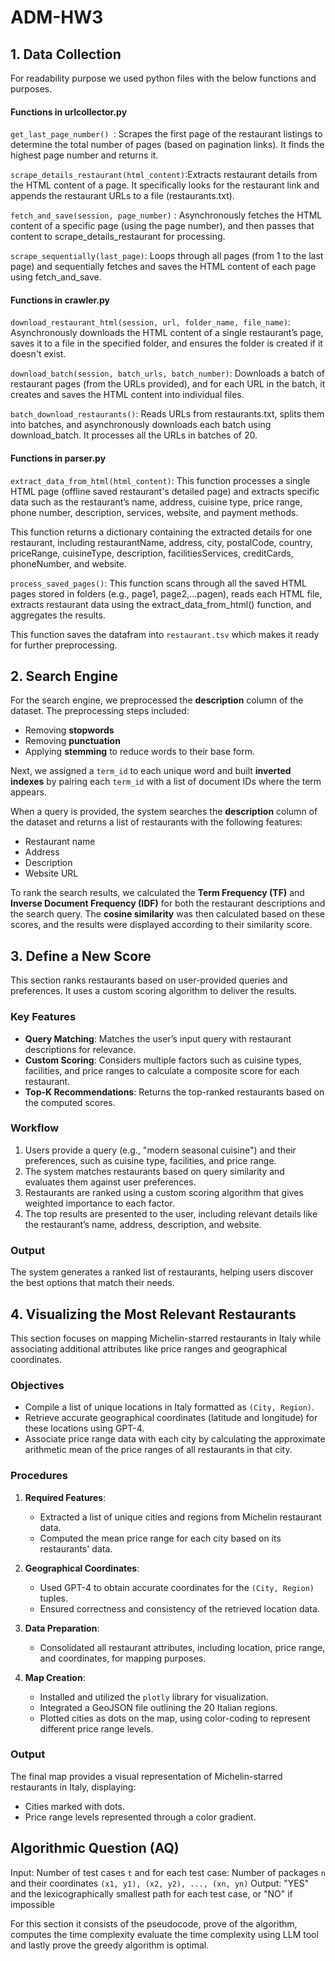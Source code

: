 # ADM-HW3

## 1. Data Collection

For readability purpose we used python files with the below functions and purposes.

#### Functions in urlcollector.py

`get_last_page_number() `: Scrapes the first page of the restaurant listings to determine the total number of pages (based on pagination links). It finds the highest page number and returns it.

`scrape_details_restaurant(html_content)`:Extracts restaurant details from the HTML content of a page. It specifically looks for the restaurant link and appends the restaurant URLs to a file (restaurants.txt).


`fetch_and_save(session, page_number)` : Asynchronously fetches the HTML content of a specific page (using the page number), and then passes that content to scrape_details_restaurant for processing.

`scrape_sequentially(last_page)`: Loops through all pages (from 1 to the last page) and sequentially fetches and saves the HTML content of each page using fetch_and_save.


#### Functions in crawler.py

`download_restaurant_html(session, url, folder_name, file_name)`: Asynchronously downloads the HTML content of a single restaurant’s page, saves it to a file in the specified folder, and ensures the folder is created if it doesn't exist.

`download_batch(session, batch_urls, batch_number)`: Downloads a batch of restaurant pages (from the URLs provided), and for each URL in the batch, it creates and saves the HTML content into individual files.

`batch_download_restaurants()`: Reads URLs from restaurants.txt, splits them into batches, and asynchronously downloads each batch using download_batch. It processes all the URLs in batches of 20.

#### Functions in parser.py

`extract_data_from_html(html_content)`: This function processes a single HTML page (offline saved restaurant's detailed page) and extracts specific data such as the restaurant’s name, address, cuisine type, price range, phone number, description, services, website, and payment methods.

This function returns a dictionary containing the extracted details for one restaurant, including restaurantName, address, city, postalCode, country, priceRange, cuisineType, description, facilitiesServices, creditCards, phoneNumber, and website.

`process_saved_pages()`: This function scans through all the saved HTML pages stored in folders (e.g., page1, page2,...pagen), reads each HTML file, extracts restaurant data using the extract_data_from_html() function, and aggregates the results.

This function saves the datafram into `restaurant.tsv` which makes it ready for further preprocessing.

## 2. Search Engine
For the search engine, we preprocessed the **description** column of the dataset. The preprocessing steps included:
- Removing **stopwords**
- Removing **punctuation**
- Applying **stemming** to reduce words to their base form.

Next, we assigned a `term_id` to each unique word and built **inverted indexes** by pairing each `term_id` with a list of document IDs where the term appears. 

When a query is provided, the system searches the **description** column of the dataset and returns a list of restaurants with the following features:
- Restaurant name
- Address
- Description
- Website URL

To rank the search results, we calculated the **Term Frequency (TF)** and **Inverse Document Frequency (IDF)** for both the restaurant descriptions and the search query. The **cosine similarity** was then calculated based on these scores, and the results were displayed according to their similarity score.

## 3. Define a New Score
This section ranks restaurants based on user-provided queries and preferences. It uses a custom scoring algorithm to deliver the results.

### Key Features

- **Query Matching**: Matches the user’s input query with restaurant descriptions for relevance.
- **Custom Scoring**: Considers multiple factors such as cuisine types, facilities, and price ranges to calculate a composite score for each restaurant.
- **Top-K Recommendations**: Returns the top-ranked restaurants based on the computed scores.

### Workflow

1. Users provide a query (e.g., "modern seasonal cuisine") and their preferences, such as cuisine type, facilities, and price range.
2. The system matches restaurants based on query similarity and evaluates them against user preferences.
3. Restaurants are ranked using a custom scoring algorithm that gives weighted importance to each factor.
4. The top results are presented to the user, including relevant details like the restaurant’s name, address, description, and website.

### Output

The system generates a ranked list of restaurants, helping users discover the best options that match their needs.

## 4. Visualizing the Most Relevant Restaurants

This section focuses on mapping Michelin-starred restaurants in Italy while associating additional attributes like price ranges and geographical coordinates.

### Objectives
- Compile a list of unique locations in Italy formatted as `(City, Region)`.
- Retrieve accurate geographical coordinates (latitude and longitude) for these locations using GPT-4.
- Associate price range data with each city by calculating the approximate arithmetic mean of the price ranges of all restaurants in that city.

### Procedures

1. **Required Features**:
   - Extracted a list of unique cities and regions from Michelin restaurant data.
   - Computed the mean price range for each city based on its restaurants' data.

2. **Geographical Coordinates**:
   - Used GPT-4 to obtain accurate coordinates for the `(City, Region)` tuples.
   - Ensured correctness and consistency of the retrieved location data.

3. **Data Preparation**:
   - Consolidated all restaurant attributes, including location, price range, and coordinates, for mapping purposes.

4. **Map Creation**:
   - Installed and utilized the `plotly` library for visualization.
   - Integrated a GeoJSON file outlining the 20 Italian regions.
   - Plotted cities as dots on the map, using color-coding to represent different price range levels.

### Output
The final map provides a visual representation of Michelin-starred restaurants in Italy, displaying:
- Cities marked with dots.
- Price range levels represented through a color gradient.



## Algorithmic Question (AQ)

Input: Number of test cases `t` and for each test case:
       Number of packages `n` and their coordinates `(x1, y1), (x2, y2), ..., (xn, yn)`
Output: "YES" and the lexicographically smallest path for each test case, or "NO" if impossible

For this section it consists of the pseudocode, prove of the algorithm, 
computes the time complexity evaluate the time complexity using LLM tool and
lastly prove the greedy algorithm is optimal.